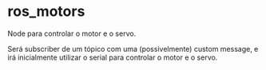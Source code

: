 # ros_motors
Node para controlar o motor e o servo. 

Será subscriber de um tópico com uma (possivelmente) custom message, e irá inicialmente utilizar o serial para controlar o motor e o servo.
